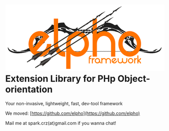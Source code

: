 ![alt text][logo]
Extension Library for PHp Object-orientation
============================================

Your non-invasive, lightweight, fast, dev-tool framework

We moved: [https://github.com/elpho](https://github.com/elpho)

Mail me at spark.crz(at)gmail.com if you wanna chat!

[logo]: https://raw.githubusercontent.com/SparK-Cruz/elpho/master/logo.png
